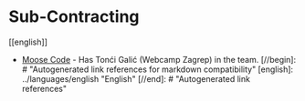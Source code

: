 # Sub-Contracting
[[english]]

- [Moose Code](https://moosecode.nl/) - Has Tonći Galić (Webcamp Zagrep) in the team.
[//begin]: # "Autogenerated link references for markdown compatibility"
[english]: ../languages/english "English"
[//end]: # "Autogenerated link references"